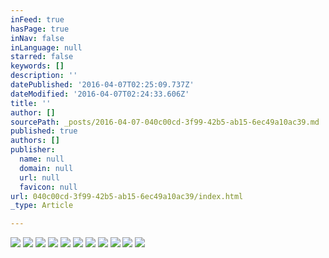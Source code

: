 ```yaml
---
inFeed: true
hasPage: true
inNav: false
inLanguage: null
starred: false
keywords: []
description: ''
datePublished: '2016-04-07T02:25:09.737Z'
dateModified: '2016-04-07T02:24:33.606Z'
title: ''
author: []
sourcePath: _posts/2016-04-07-040c00cd-3f99-42b5-ab15-6ec49a10ac39.md
published: true
authors: []
publisher:
  name: null
  domain: null
  url: null
  favicon: null
url: 040c00cd-3f99-42b5-ab15-6ec49a10ac39/index.html
_type: Article

---
```

![](https://the-grid-user-content.s3-us-west-2.amazonaws.com/d6f79f96-74d8-415c-8eff-e3070aa5ef9d.jpg)
![](https://the-grid-user-content.s3-us-west-2.amazonaws.com/c4fa3fb3-45a1-467e-a5ac-1a577399ae71.jpg)
![](https://the-grid-user-content.s3-us-west-2.amazonaws.com/ad69bc3b-6f34-434f-9102-aada7300a96b.jpg)
![](https://the-grid-user-content.s3-us-west-2.amazonaws.com/def51a76-7100-4ebf-b01e-1e9f282c4346.jpg)
![](https://the-grid-user-content.s3-us-west-2.amazonaws.com/d906271f-95ba-4bfb-bb48-f0f92e1e0540.jpg)
![](https://the-grid-user-content.s3-us-west-2.amazonaws.com/da84ff93-2cfa-41c6-b66c-28c69a20a5b2.jpg)
![](https://the-grid-user-content.s3-us-west-2.amazonaws.com/17f830c5-461f-46af-944c-48724c4ae141.jpg)
![](https://the-grid-user-content.s3-us-west-2.amazonaws.com/a4079279-8899-48a1-8d09-c62df71d1793.jpg)
![](https://the-grid-user-content.s3-us-west-2.amazonaws.com/243b7283-89ce-49ee-9b04-e91a5182f641.jpg)
![](https://the-grid-user-content.s3-us-west-2.amazonaws.com/dc29b1f1-6b01-4d89-bea1-bd0c4eb10904.jpg)
![](https://the-grid-user-content.s3-us-west-2.amazonaws.com/4f591e0a-cb8a-4c4d-8665-e0f0da2c1544.jpg)